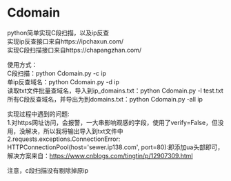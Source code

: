 # Cdomain
python简单实现C段扫描，以及ip反查  
实现ip反查接口来自https://ipchaxun.com/  
实现C段扫描接口来自https://chapangzhan.com/  

使用方式：  
C段扫描：python Cdomain.py -c ip  
单ip反查域名：python Cdomain.py -d ip  
读取txt文件批量查域名，导入到ip_domains.txt：python Cdomain.py -l test.txt  
所有C段反查域名，并导出为到domains.txt：python Cdomain.py -all ip  

实现过程中遇到的问题:  
1.对https网址访问，会报警，一大串影响观感的字段，使用了verify=False，但没用，没解决，所以我将输出导入到txt文件中  
2.requests.exceptions.ConnectionError: HTTPConnectionPool(host='sewer.ip138.com', port=80):即添加ua头部即可，解决方案来自：https://www.cnblogs.com/tingtin/p/12907309.html  

注意，c段扫描没有剔除掉原ip  
